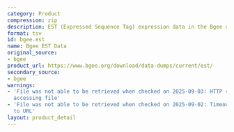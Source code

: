```yaml
---
category: Product
compression: zip
description: EST (Expressed Sequence Tag) expression data in the Bgee database
format: tsv
id: bgee.est
name: Bgee EST Data
original_source:
- bgee
product_url: https://www.bgee.org/download/data-dumps/current/est/
secondary_source:
- bgee
warnings:
- 'File was not able to be retrieved when checked on 2025-09-03: HTTP 404 error when
  accessing file'
- 'File was not able to be retrieved when checked on 2025-09-02: Timeout connecting
  to URL'
layout: product_detail
---
```

